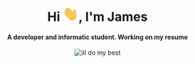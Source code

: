 <div align="center">
  <h1 align="center">Hi <img width="35" src="https://github.com/1999AZZAR/1999AZZAR/blob/main/resources/img/waving.gif">, I'm James</h1>
  <h4 align="center">A developer and informatic student. Working on my resume</h4>
</div>

<div align="center">
 
  ![ill do my best](https://github.com/user-attachments/assets/b250a967-79e3-4af9-ba83-12eb3e71c104)
</div>


